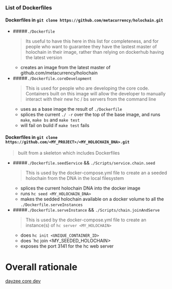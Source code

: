 ### List of Dockerfiles

#### Dockerfiles in `git clone https://github.com/metacurrency/holochain.git`

* #####`./Dockerfile`
  > Its useful to have this here in this list for completeness, and for people who want to guarantee they have the lastest master of holochain in their image, rather than relying on dockerhub having the latest version
  * creates an image from the latest master of github.com/metacurrency/holochain
* #####`./Dockerfile.coreDevelopment`
  > This is used for people who are developing the core code. Containers built on this image will allow the developer to manually interact with their new hc / bs servers from the command line
  * uses as a base image the result of `./Dockerfile`
  * splices the current `./ -r` over the top of the base image, and runs `make`, `make bs` and `make test`
  * will fail on build if `make test` fails

#### Dockerfiles in `git clone https://github.com/<MY_PROJECT>/<MY_HOLOCHAIN_DNA>.git`
  > built from a skeleton which includes Dockerfiles
* #####`./Dockerfile.seedService` && `./Scripts/service.chain.seed`
  > This is used by the docker-compose.yml file to create an a seeded holochain from the DNA in the local filesystem
  * splices the current holochain DNA into the docker image
  * runs `hc seed <MY_HOLOCHAIN_DNA>`
  * makes the sedded holochain available on a docker volume to all the `./Dockerfile.serveInstances`
* #####`./Dockerfile.serveInstance` && `./Scripts/chain.joinAndServe`
  > This is used by the docker-compose.yml file to create an instance(s) of `hc server <MY_HOLOCHAIN>`
  * does `hc init <UNIQUE_CONTAINER_ID>`
  * does `hc join <MY_SEEDED_HOLOCHAIN>
  * exposes the port 3141 for the hc web server
  
# Overall rationale



[dayzee core dev](dayzeecoredev)